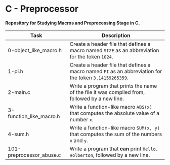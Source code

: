 # C - Preprocessor

**Repository for Studying Macros and Preprocessing Stage in C.**

| Task | Description |
|--|--|
| 0-object_like_macro.h | Create a header file that defines a macro named `SIZE` as an abbreviation for the token `1024`. |
| 1-pi.h | Create a header file that defines a macro named `PI` as an abbreviation for the token `3.14159265359`. |
| 2-main.c | Write a program that prints the name of the file it was compiled from, followed by a new line. |
| 3-function_like_macro.h | Write a function-like macro `ABS(x)` that computes the absolute value of a number `x`. |
| 4-sum.h | Write a function-like macro `SUM(x, y)` that computes the sum of the numbers `x` and `y`. |
|101-preprocessor_abuse.c  | Write a program that **can** print `Hello, Holberton`, followed by a new line. |


